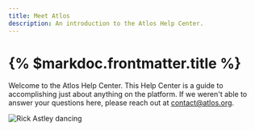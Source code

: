 ```yaml
---
title: Meet Atlos 
description: An introduction to the Atlos Help Center. 
---
```


# {% $markdoc.frontmatter.title %}

Welcome to the Atlos Help Center. This Help Center is a guide to accomplishing just about anything on the platform. If we weren't able to answer your questions here, please reach out at [contact@atlos.org](mailto:contact@atlos.org). 

![Rick Astley dancing](/images/map.png)